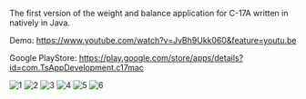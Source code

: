 The first version of the weight and balance application for C-17A written in natively in Java. 

Demo: https://www.youtube.com/watch?v=JvBh9Ukk060&feature=youtu.be

Google PlayStore: https://play.google.com/store/apps/details?id=com.TsAppDevelopment.c17mac

![1](https://user-images.githubusercontent.com/71202372/99034146-5daa5000-2531-11eb-849c-1bb5f9e61ef3.jpg)
![2](https://user-images.githubusercontent.com/71202372/99034155-613dd700-2531-11eb-91c7-999fbdf9d241.jpg)
![3](https://user-images.githubusercontent.com/71202372/99034158-626f0400-2531-11eb-9235-06f7e254add0.jpg)
![4](https://user-images.githubusercontent.com/71202372/99034159-63079a80-2531-11eb-8d5d-12475694b8ae.jpg)
![5](https://user-images.githubusercontent.com/71202372/99034161-63a03100-2531-11eb-81b2-866e91c71a4e.jpg)
![6](https://user-images.githubusercontent.com/71202372/99034163-64d15e00-2531-11eb-9b77-666bb14f1d6f.jpg)
